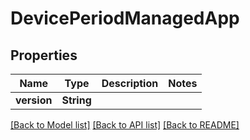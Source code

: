 # DevicePeriodManagedApp

## Properties

Name | Type | Description | Notes
------------ | ------------- | ------------- | -------------
**version** | **String** |  | 

[[Back to Model list]](../README.md#documentation-for-models) [[Back to API list]](../README.md#documentation-for-api-endpoints) [[Back to README]](../README.md)


